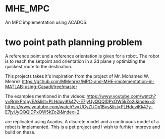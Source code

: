 # MHE_MPC
An MPC implementation using ACADOS. 

# two point path planning problem
A reference point and a reference orientation is given for a robot. The robot is to reach the setpoint and orientation in a 2d plane y optimizing the quickest route to the destination. 

This projects takes it's inspiration from the project of  Mr. Mohamed W. Mehrez
https://github.com/MMehrez/MPC-and-MHE-implementation-in-MATLAB-using-Casadi/tree/master

The examples mentioned in the videos:
https://www.youtube.com/watch?v=RrnkPrcpyEA&list=PLHduviKk47y-E7jyUyQQQlDPxOW5kZo2i&index=3
https://www.youtube.com/watch?v=UCyZUCp1Bvs&list=PLHduviKk47y-E7jyUyQQQlDPxOW5kZo2i&index=2

are replicated using Acados. A discrete model and a continuous model of a robot is implemented. This is a pet project and I wish to furhter improve and build on these.

